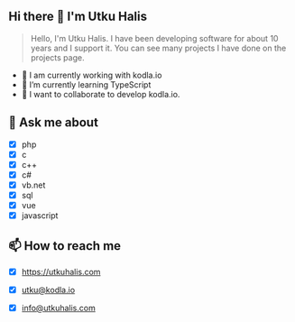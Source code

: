 ## Hi there 👋 I'm Utku Halis
> Hello, I'm Utku Halis. I have been developing software for about 10 years and I support it. You can see many projects I have done on the projects page.

- 🔭 I am currently working with kodla.io
- 🌱 I’m currently learning TypeScript
- 👯 I want to collaborate to develop kodla.io.

## 💬 Ask me about 
- [x] php 
- [x] c
- [x] c++ 
- [x] c#
- [x] vb.net
- [x] sql
- [x] vue
- [x] javascript

## 📫 How to reach me
- [x] https://utkuhalis.com
- [x] utku@kodla.io
- [x] info@utkuhalis.com


